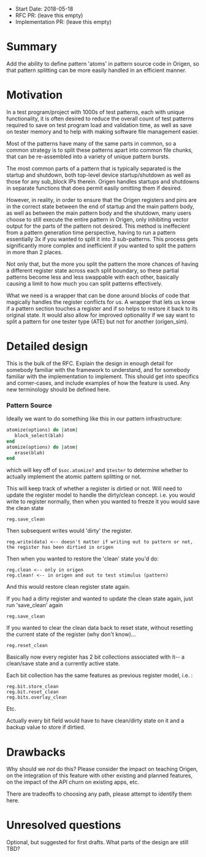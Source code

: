 - Start Date: 2018-05-18
- RFC PR: (leave this empty)
- Implementation PR: (leave this empty)

# Summary

Add the ability to define pattern 'atoms' in pattern source code in Origen, so that pattern splitting can
be more easily handled in an efficient manner.

# Motivation

In a test program/project with 1000s of test patterns, each with unique functionality,
it is often desired to reduce the overall count of test patterns required to save on test program
load and validation time, as well as save on tester memory and to help with making software file
management easier.

Most of the patterns have many of the same parts in common, so a common strategy is to split these
patterns apart into common file chunks, that can be re-assembled into a variety of unique
pattern bursts.

The most common parts of a pattern that is typically separated is the startup and shutdown, both
top-level device startup/shutdown as well as those for any sub_block IPs therein.
Origen handles startups and shutdowns in separate functions that does permit easily omitting them if desired.

However, in reality, in order to ensure that the Origen registers and pins are in the correct state between
the end of startup and the main pattern body, as well as between the main pattern body and the shutdown, 
many users choose to still execute the entire pattern in Origen, only inhibiting vector output for the parts of 
the pattern not desired.  This method is ineffecient from a pattern generation time perspective, having to run
a pattern essentially 3x if you wanted to split it into 3 sub-patterns.  This process gets significantly more 
complex and inefficient if you wanted to split the pattern in more than 2 places.

Not only that, but the more you split the pattern the more chances of having a different register state across
each split boundary, so these partial patterns become less and less swappable with each other, basically causing a 
limit to how much you can split patterns effectively.

What we need is a wrapper that can be done around blocks of code that magically handles the register conflicts for us.
A wrapper that lets us know if a pattern section touches a register and if so helps to restore it back to its original
state.  It would also allow for improved optionality if we say want to split a pattern for one tester type (ATE) but 
not for another (origen_sim).

# Detailed design


This is the bulk of the RFC. Explain the design in enough detail for somebody
familiar with the framework to understand, and for somebody familiar with the
implementation to implement. This should get into specifics and corner-cases,
and include examples of how the feature is used. Any new terminology should be
defined here.

### Pattern Source
Ideally we want to do something like this in our pattern infrastructure:

~~~ruby
atomize(options) do |atom|
   block_select(blah)
end
atomize(options) do |atom|
   erase(blah)
end
~~~

which will key off of `$soc.atomize?` and `$tester` to determine whether to actually implement the atomic pattern splitting or not.


This will keep track of whether a register is dirtied or not.
Will need to update the register model to handle the dirty/clean concept. 
i.e. you would write to register normally, then when you wanted to freeze it you would save the clean state

	reg.save_clean

Then subsequent writes would 'dirty' the register. 

	reg.write(data) <-- doesn't matter if writing out to pattern or not, the register has been dirtied in origen

Then when you wanted to restore the 'clean' state you'd do:

	reg.clean <-- only in origen
	reg.clean! <-- in origen and out to test stimulus (pattern)

And this would restore clean register state again.

If you had a dirty register and wanted to update the clean state again, just run 'save_clean' again

	reg.save_clean
	
If you wanted to clear the clean data back to reset state, without resetting the current state of the register (why don't know)...
 
	reg.reset_clean
	
Basically now every register has 2 bit collections associated with it-- a clean/save state and a currently active state.

Each bit collection has the same features as previous register model, i.e. :

	reg.bit.store_clean
	reg.bit.reset_clean
	reg.bits.overlay_clean
	
Etc.

Actually every bit field would have to have clean/dirty state on it and a backup value to store if dirtied.

# Drawbacks

Why should we *not* do this? Please consider the impact on teaching Origen,
on the integration of this feature with other existing and planned features,
on the impact of the API churn on existing apps, etc.

There are tradeoffs to choosing any path, please attempt to identify them here.

# Unresolved questions

Optional, but suggested for first drafts. What parts of the design are still
TBD?
